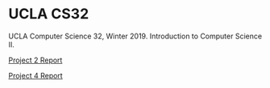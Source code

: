# UCLA CS32

UCLA Computer Science 32, Winter 2019. Introduction to Computer Science II.

[Project 2 Report](https://docs.google.com/document/d/12NsWZSQdyqiZ7XjzybncnKM8I3EkfLeJZvvDb5U9Y10/edit)

[Project 4 Report](https://docs.google.com/document/d/10nnOrLUcbx2x4B_F_7wPEyqBFjYoVcChXCIgfAPtxkI/edit)
